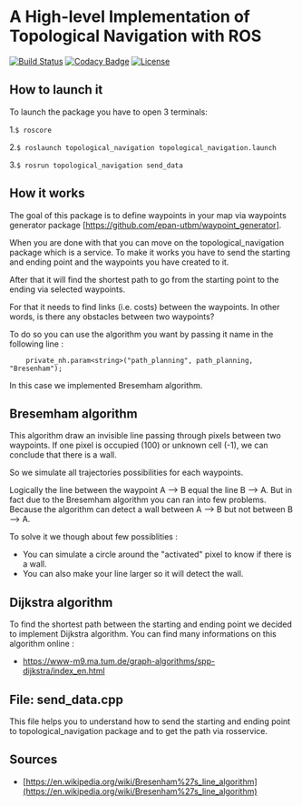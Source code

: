 # A High-level Implementation of Topological Navigation with ROS

[![Build Status](https://travis-ci.org/epan-utbm/topological_navigation.svg?branch=master)](https://travis-ci.org/epan-utbm/topological_navigation) [![Codacy Badge](https://app.codacy.com/project/badge/Grade/ba8c018977bc4fc48747c9d3b3c379b9)](https://www.codacy.com/gh/epan-utbm/topological_navigation?utm_source=github.com&amp;utm_medium=referral&amp;utm_content=epan-utbm/topological_navigation&amp;utm_campaign=Badge_Grade) [![License](https://img.shields.io/badge/License-BSD%203--Clause-gree.svg)](https://opensource.org/licenses/BSD-3-Clause)


## How to launch it

To launch the package you have to open 3 terminals:

1.`$ roscore`
 
2.`$ roslaunch topological_navigation topological_navigation.launch`
 
3.`$ rosrun topological_navigation send_data`
 
## How it works
The goal of this package is to define waypoints in your map via waypoints generator package [https://github.com/epan-utbm/waypoint_generator].

When you are done with that you can move on the topological_navigation package which is a service. 
To make it works you have to send the starting and ending point and the waypoints you have created to it.

After that it will find the shortest path to go from the starting point to the ending via selected waypoints.

For that it needs to find links (i.e. costs) between the waypoints. In other words, is there any obstacles between two waypoints?

To do so you can use the algorithm you want by passing it name in the following line :

```console
    private_nh.param<string>("path_planning", path_planning, "Bresenham");
```

In this case we implemented Bresemham algorithm. 


## Bresemham algorithm 
This algorithm draw an invisible line passing through pixels between two waypoints. If one pixel is occupied (100) or unknown cell (-1), we can conclude that there is a wall.

So we simulate all trajectories possibilities for each waypoints.

Logically the line between the waypoint A --> B equal the line B --> A.
But in fact due to the Bresemham algorithm you can ran into few problems. Because the algorithm can detect a wall between A --> B but not between B --> A.

To solve it we though about few possiblities :
 -  You can simulate a circle around the "activated" pixel to know if there is a wall.
 -  You can also make your line larger so it will detect the wall. 

## Dijkstra algorithm

To find the shortest path between the starting and ending point we decided to implement Dijkstra algorithm.
You can find many informations on this algorithm online :

 - https://www-m9.ma.tum.de/graph-algorithms/spp-dijkstra/index_en.html
 
## File: send_data.cpp
This file helps you to understand how to send the starting and ending point to topological_navigation package and to get the path via rosservice. 

## Sources
 - [https://en.wikipedia.org/wiki/Bresenham%27s_line_algorithm](https://en.wikipedia.org/wiki/Bresenham%27s_line_algorithm)
